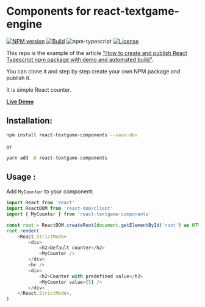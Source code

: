 # Components for react-textgame-engine

[![NPM version][npm-image]][npm-url]
[![Build][github-build]][github-build-url]
![npm-typescript]
[![License][github-license]][github-license-url]

This repo is the example of the article ["How to create and publish React Typescript npm package with demo and automated build"](https://medium.com/@igaponov/how-to-create-and-publish-react-typescript-npm-package-with-demo-and-automated-build-80c40ec28aca).

You can clone it and step by step create your own NPM package and publish it.

It is simple React counter.

[**Live Demo**](https://laruss.github.io/react-textgame-components/)

## Installation:

```bash
npm install react-textgame-components --save-dev
```

or

```bash
yarn add -D react-textgame-components
```

## Usage :

Add `MyCounter` to your component:

```js
import React from 'react'
import ReactDOM from 'react-dom/client'
import { MyCounter } from 'react-textgame-components'

const root = ReactDOM.createRoot(document.getElementById('root') as HTMLElement)
root.render(
    <React.StrictMode>
        <div>
            <h2>Default counter</h2>
            <MyCounter />
        </div>
        <hr />
        <div>
            <h2>Counter with predefined value</h2>
            <MyCounter value={5} />
        </div>
    </React.StrictMode>,
)

```

[npm-url]: https://www.npmjs.com/package/react-textgame-components
[npm-image]: https://img.shields.io/npm/v/react-textgame-components
[github-license]: https://img.shields.io/github/license/laruss/react-textgame-components
[github-license-url]: https://github.com/laruss/react-textgame-components/blob/master/LICENSE
[github-build]: https://github.com/laruss/react-textgame-components/actions/workflows/publish.yml/badge.svg
[github-build-url]: https://github.com/laruss/react-textgame-components/actions/workflows/publish.yml
[npm-typescript]: https://img.shields.io/npm/types/react-textgame-components